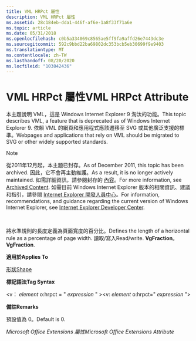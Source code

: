 ```yaml
---
title: VML HRPct 屬性
description: VML HRPct 屬性
ms.assetid: 28c184eb-dda1-446f-af6e-1a8f33f71a6e
ms.topic: article
ms.date: 05/31/2018
ms.openlocfilehash: c0b5a334069c8565ae5ff9fa9affd26e7443dc3e
ms.sourcegitcommit: 592c9bbd22ba69802dc353bcb5eb30699f9e9403
ms.translationtype: MT
ms.contentlocale: zh-TW
ms.lasthandoff: 08/20/2020
ms.locfileid: "103842436"
---
```

# <a name="vml-hrpct-attribute"></a><span data-ttu-id="87a63-103">VML HRPct 屬性</span><span class="sxs-lookup"><span data-stu-id="87a63-103">VML HRPct Attribute</span></span>

<span data-ttu-id="87a63-104">本主題說明 VML，這是 Windows Internet Explorer 9 淘汰的功能。</span><span class="sxs-lookup"><span data-stu-id="87a63-104">This topic describes VML, a feature that is deprecated as of Windows Internet Explorer 9.</span></span> <span data-ttu-id="87a63-105">依賴 VML 的網頁和應用程式應該遷移至 SVG 或其他廣泛支援的標準。</span><span class="sxs-lookup"><span data-stu-id="87a63-105">Webpages and applications that rely on VML should be migrated to SVG or other widely supported standards.</span></span>

> [!Note]  
> <span data-ttu-id="87a63-106">從2011年12月起，本主題已封存。</span><span class="sxs-lookup"><span data-stu-id="87a63-106">As of December 2011, this topic has been archived.</span></span> <span data-ttu-id="87a63-107">因此，它不會再主動維護。</span><span class="sxs-lookup"><span data-stu-id="87a63-107">As a result, it is no longer actively maintained.</span></span> <span data-ttu-id="87a63-108">如需詳細資訊，請參閱封存的 [內容](/previous-versions/windows/internet-explorer/ie-developer/)。</span><span class="sxs-lookup"><span data-stu-id="87a63-108">For more information, see [Archived Content](/previous-versions/windows/internet-explorer/ie-developer/).</span></span> <span data-ttu-id="87a63-109">如需目前 Windows Internet Explorer 版本的相關資訊、建議和指引，請參閱 [Internet Explorer 開發人員中心](https://msdn.microsoft.com/ie/)。</span><span class="sxs-lookup"><span data-stu-id="87a63-109">For information, recommendations, and guidance regarding the current version of Windows Internet Explorer, see [Internet Explorer Developer Center](https://msdn.microsoft.com/ie/).</span></span>

 

<span data-ttu-id="87a63-110">將水準規則的長度定義為頁面寬度的百分比。</span><span class="sxs-lookup"><span data-stu-id="87a63-110">Defines the length of a horizontal rule as a percentage of page width.</span></span> <span data-ttu-id="87a63-111">讀取/寫入</span><span class="sxs-lookup"><span data-stu-id="87a63-111">Read/write.</span></span> <span data-ttu-id="87a63-112">**VgFraction**。</span><span class="sxs-lookup"><span data-stu-id="87a63-112">**VgFraction**.</span></span>

<span data-ttu-id="87a63-113">**適用於**</span><span class="sxs-lookup"><span data-stu-id="87a63-113">**Applies To**</span></span>

[<span data-ttu-id="87a63-114">形狀</span><span class="sxs-lookup"><span data-stu-id="87a63-114">Shape</span></span>](shape-element--vml.md)

<span data-ttu-id="87a63-115">**標記語法**</span><span class="sxs-lookup"><span data-stu-id="87a63-115">**Tag Syntax**</span></span>

<span data-ttu-id="87a63-116"><v： *element* o:hrpct = " *expression* " ></span><span class="sxs-lookup"><span data-stu-id="87a63-116"><v: *element* o:hrpct=" *expression* "></span></span>

<span data-ttu-id="87a63-117">**備註**</span><span class="sxs-lookup"><span data-stu-id="87a63-117">**Remarks**</span></span>

<span data-ttu-id="87a63-118">預設值為 0。</span><span class="sxs-lookup"><span data-stu-id="87a63-118">Default is 0.</span></span>

<span data-ttu-id="87a63-119">*Microsoft Office Extensions 屬性*</span><span class="sxs-lookup"><span data-stu-id="87a63-119">*Microsoft Office Extensions Attribute*</span></span>

 

 